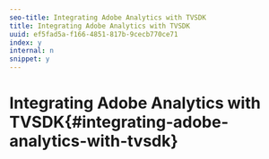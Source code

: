 ```yaml
---
seo-title: Integrating Adobe Analytics with TVSDK
title: Integrating Adobe Analytics with TVSDK
uuid: ef5fad5a-f166-4851-817b-9cecb770ce71
index: y
internal: n
snippet: y
---
```


# Integrating Adobe Analytics with TVSDK{#integrating-adobe-analytics-with-tvsdk}

